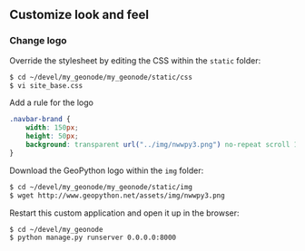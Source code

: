 ## Customize look and feel

### Change logo

Override the stylesheet by editing the CSS within the `static` folder:

```bash
$ cd ~/devel/my_geonode/my_geonode/static/css
$ vi site_base.css
```

Add a rule for the logo

```css
.navbar-brand {
    width: 150px;
    height: 50px;
    background: transparent url("../img/nwwpy3.png") no-repeat scroll 15px 0px;
}
```

Download the GeoPython logo within the `img` folder:

```bash
$ cd ~/devel/my_geonode/my_geonode/static/img
$ wget http://www.geopython.net/assets/img/nwwpy3.png
```

Restart this custom application and open it up in the browser:

```bash
$ cd ~/devel/my_geonode
$ python manage.py runserver 0.0.0.0:8000
```

